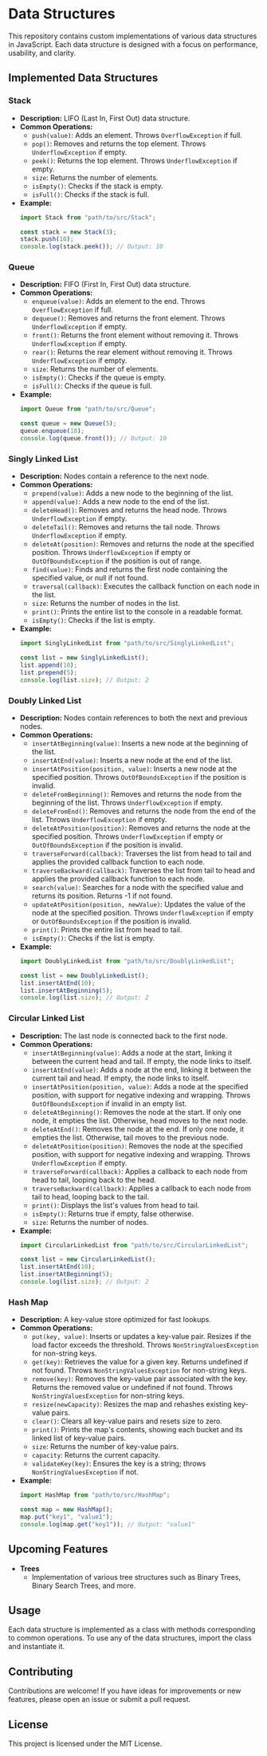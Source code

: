 # Data Structures

This repository contains custom implementations of various data structures in JavaScript. Each data structure is designed with a focus on performance, usability, and clarity.

## Implemented Data Structures

### Stack
- **Description:** LIFO (Last In, First Out) data structure.
- **Common Operations:**
  - `push(value)`: Adds an element. Throws `OverflowException` if full.
  - `pop()`: Removes and returns the top element. Throws `UnderflowException` if empty.
  - `peek()`: Returns the top element. Throws `UnderflowException` if empty.
  - `size`: Returns the number of elements.
  - `isEmpty()`: Checks if the stack is empty.
  - `isFull()`: Checks if the stack is full.
- **Example:**
  ```javascript
  import Stack from "path/to/src/Stack";

  const stack = new Stack(3);
  stack.push(10);
  console.log(stack.peek()); // Output: 10
  ```

### Queue
- **Description:** FIFO (First In, First Out) data structure.
- **Common Operations:**
  - `enqueue(value)`: Adds an element to the end. Throws `OverflowException` if full.
  - `dequeue()`: Removes and returns the front element. Throws `UnderflowException` if empty.
  - `front()`: Returns the front element without removing it. Throws `UnderflowException` if empty.
  - `rear()`: Returns the rear element without removing it. Throws `UnderflowException` if empty.
  - `size`: Returns the number of elements.
  - `isEmpty()`: Checks if the queue is empty.
  - `isFull()`: Checks if the queue is full.
- **Example:**
  ```javascript
  import Queue from "path/to/src/Queue";

  const queue = new Queue(5);
  queue.enqueue(10);
  console.log(queue.front()); // Output: 10
  ```

### Singly Linked List
- **Description:** Nodes contain a reference to the next node.
- **Common Operations:**
  - `prepend(value)`: Adds a new node to the beginning of the list.
  - `append(value)`: Adds a new node to the end of the list.
  - `deleteHead()`: Removes and returns the head node. Throws `UnderflowException` if empty.
  - `deleteTail()`: Removes and returns the tail node. Throws `UnderflowException` if empty.
  - `deleteAt(position)`: Removes and returns the node at the specified position. Throws `UnderflowException` if empty or `OutOfBoundsException` if the position is out of range.
  - `find(value)`: Finds and returns the first node containing the specified value, or null if not found.
  - `traversal(callback)`: Executes the callback function on each node in the list.
  - `size`: Returns the number of nodes in the list.
  - `print()`: Prints the entire list to the console in a readable format.
  - `isEmpty()`: Checks if the list is empty.
- **Example:**
  ```javascript
  import SinglyLinkedList from "path/to/src/SinglyLinkedList";

  const list = new SinglyLinkedList();
  list.append(10);
  list.prepend(5);
  console.log(list.size); // Output: 2
  ```

### Doubly Linked List
- **Description:** Nodes contain references to both the next and previous nodes.
- **Common Operations:**
  - `insertAtBeginning(value)`: Inserts a new node at the beginning of the list.
  - `insertAtEnd(value)`: Inserts a new node at the end of the list.
  - `insertAtPosition(position, value)`: Inserts a new node at the specified position. Throws `OutOfBoundsException` if the position is invalid.
  - `deleteFromBeginning()`: Removes and returns the node from the beginning of the list. Throws `UnderflowException` if empty.
  - `deleteFromEnd()`: Removes and returns the node from the end of the list. Throws `UnderflowException` if empty.
  - `deleteAtPosition(position)`: Removes and returns the node at the specified position. Throws `UnderflowException` if empty or `OutOfBoundsException` if the position is invalid.
  - `traverseForward(callback)`: Traverses the list from head to tail and applies the provided callback function to each node.
  - `traverseBackward(callback)`: Traverses the list from tail to head and applies the provided callback function to each node.
  - `search(value)`: Searches for a node with the specified value and returns its position. Returns -1 if not found.
  - `updateAtPosition(position, newValue)`: Updates the value of the node at the specified position. Throws `UnderflowException` if empty or `OutOfBoundsException` if the position is invalid.
  - `print()`: Prints the entire list from head to tail.
  - `isEmpty()`: Checks if the list is empty.
- **Example:**
  ```javascript
  import DoublyLinkedList from "path/to/src/DoublyLinkedList";

  const list = new DoublyLinkedList();
  list.insertAtEnd(10);
  list.insertAtBeginning(5);
  console.log(list.size); // Output: 2
  ```

### Circular Linked List
- **Description:** The last node is connected back to the first node.
- **Common Operations:**
  - `insertAtBeginning(value)`: Adds a node at the start, linking it between the current head and tail. If empty, the node links to itself.
  - `insertAtEnd(value)`: Adds a node at the end, linking it between the current tail and head. If empty, the node links to itself.
  - `insertAtPosition(position, value)`: Adds a node at the specified position, with support for negative indexing and wrapping. Throws `OutOfBoundsException` if invalid in an empty list.
  - `deleteAtBeginning()`: Removes the node at the start. If only one node, it empties the list. Otherwise, head moves to the next node.
  - `deleteAtEnd()`: Removes the node at the end. If only one node, it empties the list. Otherwise, tail moves to the previous node.
  - `deleteAtPosition(position)`: Removes the node at the specified position, with support for negative indexing and wrapping. Throws `UnderflowException` if empty.
  - `traverseForward(callback)`: Applies a callback to each node from head to tail, looping back to the head.
  - `traverseBackward(callback)`: Applies a callback to each node from tail to head, looping back to the tail.
  - `print()`: Displays the list's values from head to tail.
  - `isEmpty()`: Returns true if empty, false otherwise.
  - `size`: Returns the number of nodes.
- **Example:**
  ```javascript
  import CircularLinkedList from "path/to/src/CircularLinkedList";

  const list = new CircularLinkedList();
  list.insertAtEnd(10);
  list.insertAtBeginning(5);
  console.log(list.size); // Output: 2
  ```

### Hash Map
- **Description:** A key-value store optimized for fast lookups.
- **Common Operations:**
  - `put(key, value)`: Inserts or updates a key-value pair. Resizes if the load factor exceeds the threshold. Throws `NonStringValuesException` for non-string keys.
  - `get(key)`: Retrieves the value for a given key. Returns undefined if not found. Throws `NonStringValuesException` for non-string keys.
  - `remove(key)`: Removes the key-value pair associated with the key. Returns the removed value or undefined if not found. Throws `NonStringValuesException` for non-string keys.
  - `resize(newCapacity)`: Resizes the map and rehashes existing key-value pairs.
  - `clear()`: Clears all key-value pairs and resets size to zero.
  - `print()`: Prints the map's contents, showing each bucket and its linked list of key-value pairs.
  - `size`: Returns the number of key-value pairs.
  - `capacity`: Returns the current capacity.
  - `validateKey(key)`: Ensures the key is a string; throws `NonStringValuesException` if not.
- **Example:**
  ```javascript
  import HashMap from "path/to/src/HashMap";

  const map = new HashMap();
  map.put("key1", "value1");
  console.log(map.get("key1")); // Output: "value1"
  ```

## Upcoming Features

- **Trees**
  - Implementation of various tree structures such as Binary Trees, Binary Search Trees, and more.

## Usage

Each data structure is implemented as a class with methods corresponding to common operations. To use any of the data structures, import the class and instantiate it.

## Contributing

Contributions are welcome! If you have ideas for improvements or new features, please open an issue or submit a pull request.

## License

This project is licensed under the MIT License.
